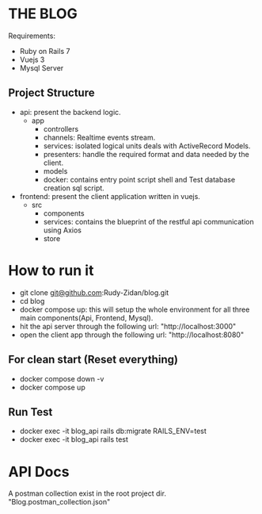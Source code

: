 # THE BLOG
Requirements:
- Ruby on Rails 7
- Vuejs 3
- Mysql Server

## Project Structure
- api: present the backend logic.
  - app
    - controllers
    - channels: Realtime events stream.
    - services: isolated logical units deals with ActiveRecord Models.
    - presenters: handle the required format and data needed by the client.
    - models
    - docker: contains entry point script shell and Test database creation sql script.
- frontend: present the client application written in vuejs.
  - src
    - components
    - services: contains the blueprint of the restful api communication using Axios
    - store

# How to run it
- git clone git@github.com:Rudy-Zidan/blog.git
- cd blog
- docker compose up: this will setup the whole environment for all three main components(Api, Frontend, Mysql).
- hit the api server through the following url: "http://localhost:3000"
- open the client app through the following url: "http://localhost:8080"

## For clean start (Reset everything)
- docker compose down -v
- docker compose up

## Run Test
- docker exec -it blog_api rails db:migrate RAILS_ENV=test
- docker exec -it blog_api rails test

# API Docs
A postman collection exist in the root project dir. "Blog.postman_collection.json"

